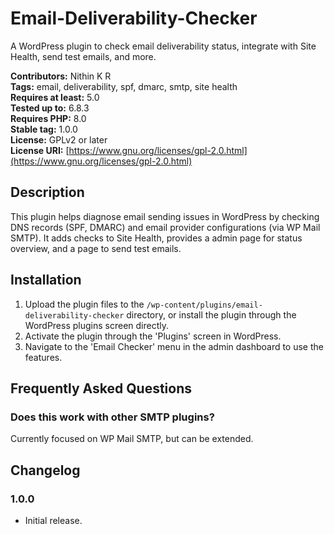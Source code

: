 # Email-Deliverability-Checker

A WordPress plugin to check email deliverability status, integrate with Site Health, send test emails, and more.

**Contributors:** Nithin K R  
**Tags:** email, deliverability, spf, dmarc, smtp, site health  
**Requires at least:** 5.0  
**Tested up to:** 6.8.3  
**Requires PHP:** 8.0  
**Stable tag:** 1.0.0  
**License:** GPLv2 or later  
**License URI:** [https://www.gnu.org/licenses/gpl-2.0.html](https://www.gnu.org/licenses/gpl-2.0.html)

## Description

This plugin helps diagnose email sending issues in WordPress by checking DNS records (SPF, DMARC) and email provider configurations (via WP Mail SMTP). It adds checks to Site Health, provides a admin page for status overview, and a page to send test emails. 

## Installation

1. Upload the plugin files to the `/wp-content/plugins/email-deliverability-checker` directory, or install the plugin through the WordPress plugins screen directly.
2. Activate the plugin through the 'Plugins' screen in WordPress.
3. Navigate to the 'Email Checker' menu in the admin dashboard to use the features.

## Frequently Asked Questions

### Does this work with other SMTP plugins?

Currently focused on WP Mail SMTP, but can be extended.

## Changelog

### 1.0.0

- Initial release.
